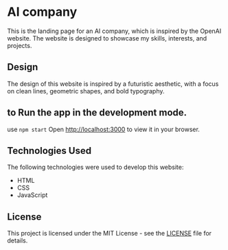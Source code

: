 # AI company

This is the landing page for an AI company, which is inspired by the OpenAI website. The website is designed to showcase my skills, interests, and projects.

## Design

The design of this website is inspired by a futuristic aesthetic, with a focus on clean lines, geometric shapes, and bold typography. 

## to Run the app in the development mode.

use `npm start`
Open [http://localhost:3000](http://localhost:3000) to view it in your browser.


## Technologies Used

The following technologies were used to develop this website:

- HTML
- CSS
- JavaScript

## License

This project is licensed under the MIT License - see the [LICENSE](LICENSE) file for details.
